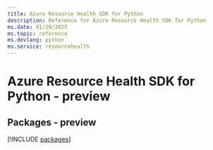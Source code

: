 ```yaml
---
title: Azure Resource Health SDK for Python
description: Reference for Azure Resource Health SDK for Python
ms.date: 01/29/2025
ms.topic: reference
ms.devlang: python
ms.service: resourcehealth
---
```

# Azure Resource Health SDK for Python - preview
## Packages - preview
[!INCLUDE [packages](resource-health-index.md)]